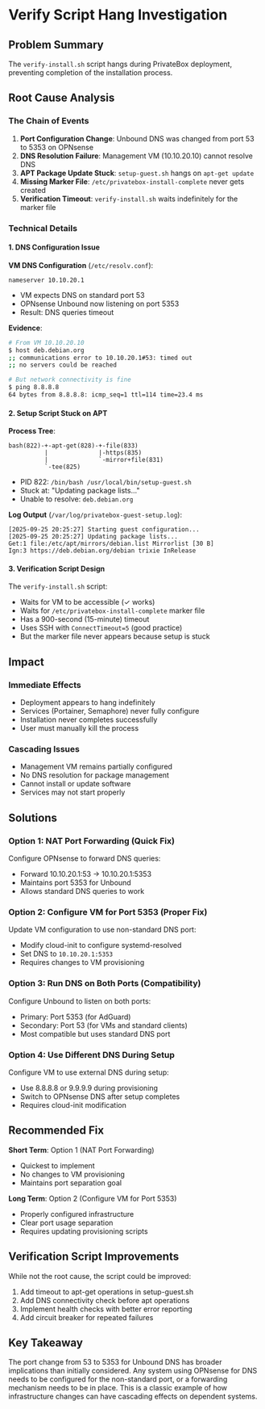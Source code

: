 # Verify Script Hang Investigation

## Problem Summary
The `verify-install.sh` script hangs during PrivateBox deployment, preventing completion of the installation process.

## Root Cause Analysis

### The Chain of Events
1. **Port Configuration Change**: Unbound DNS was changed from port 53 to 5353 on OPNsense
2. **DNS Resolution Failure**: Management VM (10.10.20.10) cannot resolve DNS
3. **APT Package Update Stuck**: `setup-guest.sh` hangs on `apt-get update`
4. **Missing Marker File**: `/etc/privatebox-install-complete` never gets created
5. **Verification Timeout**: `verify-install.sh` waits indefinitely for the marker file

### Technical Details

#### 1. DNS Configuration Issue
**VM DNS Configuration** (`/etc/resolv.conf`):
```
nameserver 10.10.20.1
```
- VM expects DNS on standard port 53
- OPNsense Unbound now listening on port 5353
- Result: DNS queries timeout

**Evidence**:
```bash
# From VM 10.10.20.10
$ host deb.debian.org
;; communications error to 10.10.20.1#53: timed out
;; no servers could be reached

# But network connectivity is fine
$ ping 8.8.8.8
64 bytes from 8.8.8.8: icmp_seq=1 ttl=114 time=23.4 ms
```

#### 2. Setup Script Stuck on APT
**Process Tree**:
```
bash(822)-+-apt-get(828)-+-file(833)
          |              |-https(835)
          |              `-mirror+file(831)
          `-tee(825)
```
- PID 822: `/bin/bash /usr/local/bin/setup-guest.sh`
- Stuck at: "Updating package lists..."
- Unable to resolve: `deb.debian.org`

**Log Output** (`/var/log/privatebox-guest-setup.log`):
```
[2025-09-25 20:25:27] Starting guest configuration...
[2025-09-25 20:25:27] Updating package lists...
Get:1 file:/etc/apt/mirrors/debian.list Mirrorlist [30 B]
Ign:3 https://deb.debian.org/debian trixie InRelease
```

#### 3. Verification Script Design
The `verify-install.sh` script:
- Waits for VM to be accessible (✓ works)
- Waits for `/etc/privatebox-install-complete` marker file
- Has a 900-second (15-minute) timeout
- Uses SSH with `ConnectTimeout=5` (good practice)
- But the marker file never appears because setup is stuck

## Impact

### Immediate Effects
- Deployment appears to hang indefinitely
- Services (Portainer, Semaphore) never fully configure
- Installation never completes successfully
- User must manually kill the process

### Cascading Issues
- Management VM remains partially configured
- No DNS resolution for package management
- Cannot install or update software
- Services may not start properly

## Solutions

### Option 1: NAT Port Forwarding (Quick Fix)
Configure OPNsense to forward DNS queries:
- Forward 10.10.20.1:53 → 10.10.20.1:5353
- Maintains port 5353 for Unbound
- Allows standard DNS queries to work

### Option 2: Configure VM for Port 5353 (Proper Fix)
Update VM configuration to use non-standard DNS port:
- Modify cloud-init to configure systemd-resolved
- Set DNS to `10.10.20.1:5353`
- Requires changes to VM provisioning

### Option 3: Run DNS on Both Ports (Compatibility)
Configure Unbound to listen on both ports:
- Primary: Port 5353 (for AdGuard)
- Secondary: Port 53 (for VMs and standard clients)
- Most compatible but uses standard DNS port

### Option 4: Use Different DNS During Setup
Configure VM to use external DNS during setup:
- Use 8.8.8.8 or 9.9.9.9 during provisioning
- Switch to OPNsense DNS after setup completes
- Requires cloud-init modification

## Recommended Fix

**Short Term**: Option 1 (NAT Port Forwarding)
- Quickest to implement
- No changes to VM provisioning
- Maintains port separation goal

**Long Term**: Option 2 (Configure VM for Port 5353)
- Properly configured infrastructure
- Clear port usage separation
- Requires updating provisioning scripts

## Verification Script Improvements

While not the root cause, the script could be improved:
1. Add timeout to apt-get operations in setup-guest.sh
2. Add DNS connectivity check before apt operations
3. Implement health checks with better error reporting
4. Add circuit breaker for repeated failures

## Key Takeaway

The port change from 53 to 5353 for Unbound DNS has broader implications than initially considered. Any system using OPNsense for DNS needs to be configured for the non-standard port, or a forwarding mechanism needs to be in place. This is a classic example of how infrastructure changes can have cascading effects on dependent systems.